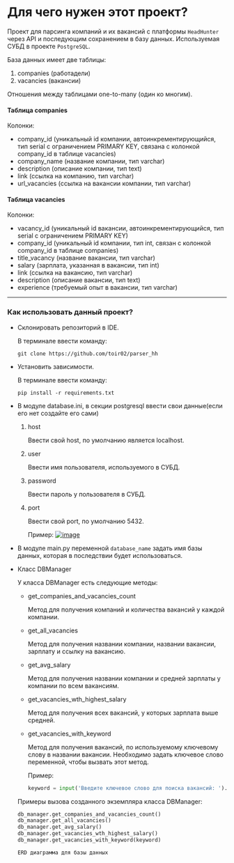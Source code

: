 # Для чего нужен этот проект?

Проект для парсинга компаний и их вакансий с платформы ``HeadHunter`` через API и последующим сохранением в базу данных.
Используемая СУБД в проекте ``PostgreSQL``.

База данных имеет две таблицы:
1) companies (работадели)
2) vacancies (вакансии)

Отношения между таблицами one-to-many (один ко многим).


#### Таблица companies

Колонки:
* company_id (уникальный id компании, автоинкрементирующийся, тип serial с ограничением PRIMARY KEY, связана с колонкой company_id в таблице vacancies)
* company_name (название компании, тип varchar)
* description (описание компании, тип text)
* link (ссылка на компанию, тип varchar)
* url_vacancies (ссылка на вакансии компании, тип varchar)

#### Таблица vacancies

Колонки:
* vacancy_id (уникальный id вакансии, автоинкрементирующийся, тип serial с ограничением PRIMARY KEY)
* company_id (уникальный id компании, тип int, связан с колонкой company_id в таблице companies)
* title_vacancy (название вакансии, тип varchar)
* salary (зарплата, указанная в вакансии, тип int)
* link (ссылка на вакансию, тип varchar)
* description (описание вакансии, тип text)
* experience (требуемый опыт в вакансии, тип varchar)

____
### Как использовать данный проект?

* Склонировать репозиторий в IDE.

  В терминале ввести команду:
  ```
  git clone https://github.com/toir02/parser_hh
  ```
* Установить зависимости.

  В терминале ввести команду:
  ```
  pip install -r requirements.txt
  ```
* В модуле database.ini, в секции postgresql ввести свои данные(если его нет создайте его сами)

  1) host
    
     Ввести свой host, по умолчанию является localhost.
  2) user
     
     Ввести имя пользователя, используемого в СУБД.
  3) password
  
     Ввести пароль у пользователя в СУБД.
  4) port
 
     Ввести свой port, по умолчанию 5432.
 
     Пример:
     <a href="https://ibb.co/SB3MwWh"><img src="https://i.ibb.co/vkjT4g7/Screenshot-2023-10-25-20-00-38.png" alt="image" border="0" /></a>

* В модуле main.py переменной ``database_name`` задать имя базы данных, которая в последствии будет использоваться.
* Класс DBManager

  У класса DBManager есть следующие методы:

  * get_companies_and_vacancies_count

    Метод для получения компаний и количества вакансий у каждой компании.

  * get_all_vacancies

    Метод для получения названии компании, названии вакансии, зарплату и ссылку на вакансию.

  * get_avg_salary
 
    Метод для получения названии компании и средней зарплаты у компании по всем вакансиям.

  * get_vacancies_wth_highest_salary
 
    Метод для получения всех вакансий, у которых зарплата выше средней.

  * get_vacancies_with_keyword
 
    Метод для получения вакансий, по используемому ключевому слову в названии вакансии.
    Необходимо задать ключевое слово переменной, чтобы вызвать этот метод.
    
    Пример:
    ```python
    keyword = input('Введите ключевое слово для поиска вакансий: ').lower()
    ```


  Примеры вызова созданного экземпляра класса DBManager:
    ```python
    db_manager.get_companies_and_vacancies_count()
    db_manager.get_all_vacancies()
    db_manager.get_avg_salary()
    db_manager.get_vacancies_wth_highest_salary()
    db_manager.get_vacancies_with_keyword(keyword)

    ERD диаграмма для базы данных
    ```
